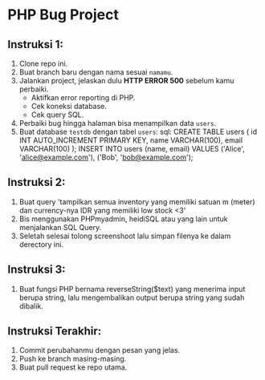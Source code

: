 # PHP Bug Project

## Instruksi 1:

1. Clone repo ini.
2. Buat branch baru dengan nama sesuai `namamu`.
3. Jalankan project, jelaskan dulu **HTTP ERROR 500** sebelum kamu perbaiki.
   - Aktifkan error reporting di PHP.
   - Cek koneksi database.
   - Cek query SQL.
4. Perbaiki bug hingga halaman bisa menampilkan data `users`.
5. Buat database `testdb` dengan tabel `users`:
   sql:
   CREATE TABLE users (
   id INT AUTO_INCREMENT PRIMARY KEY,
   name VARCHAR(100),
   email VARCHAR(100)
   );
   INSERT INTO users (name, email) VALUES
   ('Alice', 'alice@example.com'),
   ('Bob', 'bob@example.com');

## Instruksi 2:

1. Buat query 'tampilkan semua inventory yang memiliki satuan m (meter) dan currency-nya IDR yang memiliki low stock <3'
2. Bis menggunakan PHPmyadmin, heidiSQL atau yang lain untuk menjalankan SQL Query.
3. Seletah selesai tolong screenshoot lalu simpan filenya ke dalam derectory ini.

## Instruksi 3:
1. Buat fungsi PHP bernama reverseString($text) yang menerima input berupa string, lalu mengembalikan output berupa string yang sudah dibalik.

## Instruksi Terakhir: 
1. Commit perubahanmu dengan pesan yang jelas.
2. Push ke branch masing-masing.
3. Buat pull request ke repo utama.